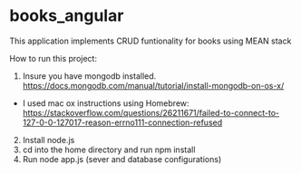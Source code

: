 # books_angular

This application implements CRUD funtionality for books using MEAN stack

How to run this project:
1. Insure you have mongodb installed.
 https://docs.mongodb.com/manual/tutorial/install-mongodb-on-os-x/
 - I used mac ox instructions using Homebrew:
  https://stackoverflow.com/questions/26211671/failed-to-connect-to-127-0-0-127017-reason-errno111-connection-refused
2. Install node.js 
3. cd into the home directory and run npm install
4. Run node app.js (sever and database configurations)
